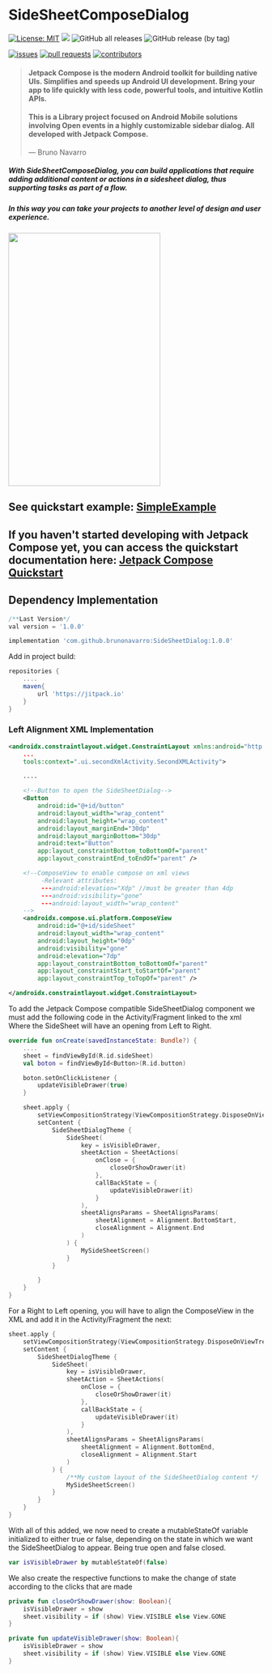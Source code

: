 # SideSheetComposeDialog

[![License: MIT](https://img.shields.io/badge/License-MIT-yellow.svg)](https://opensource.org/licenses/MIT)
[![](https://jitpack.io/v/brunonavarro/SideSheetComposeDialog.svg)](https://jitpack.io/#brunonavarro/SideSheetComposeDialog)
![GitHub all releases](https://img.shields.io/github/downloads/brunonavarro/SideSheetComposeDialog/total)
![GitHub release (by tag)](https://img.shields.io/github/downloads/brunonavarro/SideSheetComposeDialog/1.0.0/total)


[![issues](https://img.shields.io/github/issues/brunonavarro/SideSheetComposeDialog?style=for-the-badge)](https://github.com/brunonavarro/SideSheetComposeDialog/issues)
[![pull requests](https://img.shields.io/github/issues-pr/brunonavarro/SideSheetComposeDialog?style=for-the-badge)](https://github.com/brunonavarro/SideSheetComposeDialog/pulls)
[![contributors](https://img.shields.io/github/contributors/brunonavarro/SideSheetComposeDialog?style=for-the-badge)](https://github.com/brunonavarro/SideSheetComposeDialog/graphs/contributors)

> #### Jetpack Compose is the modern Android toolkit for building native UIs. Simplifies and speeds up Android UI development. Bring your app to life quickly with less code, powerful tools, and intuitive Kotlin APIs.
> #### This is a Library project focused on Android Mobile solutions involving Open events in a highly customizable sidebar dialog. All developed with Jetpack Compose.
> — Bruno Navarro

##### With SideSheetComposeDialog, you can build applications that require adding additional content or actions in a sidesheet dialog, thus supporting tasks as part of a flow.
##### In this way you can take your projects to another level of design and user experience.


<img src="https://github.com/brunonavarro/SideSheetDialog/blob/main/SideSheetDialogCompose.jpeg" width="300" height="500" />


## See quickstart example: [SimpleExample](https://github.com/brunonavarro/SideSheetComposeDialog/blob/main/app/src/main/java/com/bruno/daniel/navarro/nunez/sidesheetdialog/MainActivity.kt)
## If you haven't started developing with Jetpack Compose yet, you can access the quickstart documentation here: [Jetpack Compose Quickstart](https://developer.android.com/jetpack/compose/setup?hl=es-419)


## Dependency Implementation
```gradle
/**Last Version*/
val version = '1.0.0'
```
```gradle
implementation 'com.github.brunonavarro:SideSheetDialog:1.0.0'
```
Add in project build:
```gradle
repositories {
    ....
    maven{
        url 'https://jitpack.io'
    }
}
```

### Left Alignment XML Implementation
```xml
<androidx.constraintlayout.widget.ConstraintLayout xmlns:android="http://schemas.android.com/apk/res/android"
    ...
    tools:context=".ui.secondXmlActivity.SecondXMLActivity">

    ....

    <!--Button to open the SideSheetDialog-->
    <Button
        android:id="@+id/button"
        android:layout_width="wrap_content"
        android:layout_height="wrap_content"
        android:layout_marginEnd="30dp"
        android:layout_marginBottom="30dp"
        android:text="Button"
        app:layout_constraintBottom_toBottomOf="parent"
        app:layout_constraintEnd_toEndOf="parent" />

    <!--ComposeView to enable compose on xml views
         -Relevant attributes:
         ---android:elevation="Xdp" //must be greater than 4dp
         ---android:visibility="gone"
         ---android:layout_width="wrap_content"
    -->
    <androidx.compose.ui.platform.ComposeView
        android:id="@+id/sideSheet"
        android:layout_width="wrap_content"
        android:layout_height="0dp"
        android:visibility="gone"
        android:elevation="7dp"
        app:layout_constraintBottom_toBottomOf="parent"
        app:layout_constraintStart_toStartOf="parent"
        app:layout_constraintTop_toTopOf="parent" />

</androidx.constraintlayout.widget.ConstraintLayout>
```
To add the Jetpack Compose compatible SideSheetDialog component
we must add the following code in the Activity/Fragment linked to the xml
Where the SideSheet will have an opening from Left to Right.

```kotlin
override fun onCreate(savedInstanceState: Bundle?) {
    ....
    sheet = findViewById(R.id.sideSheet)
    val boton = findViewById<Button>(R.id.button)

    boton.setOnClickListener {
        updateVisibleDrawer(true)
    }

    sheet.apply {
        setViewCompositionStrategy(ViewCompositionStrategy.DisposeOnViewTreeLifecycleDestroyed)
        setContent {
            SideSheetDialogTheme {
                SideSheet(
                    key = isVisibleDrawer,
                    sheetAction = SheetActions(
                        onClose = {
                            closeOrShowDrawer(it)
                        },
                        callBackState = {
                            updateVisibleDrawer(it)
                        }
                    ),
                    sheetAlignsParams = SheetAlignsParams(
                        sheetAlignment = Alignment.BottomStart,
                        closeAlignment = Alignment.End
                    )
                ) {
                    MySideSheetScreen()
                }
            }

        }
    }
}
```
For a Right to Left opening, you will have to align the ComposeView in the XML and add it in the Activity/Fragment
the next:
```kotlin
sheet.apply {
    setViewCompositionStrategy(ViewCompositionStrategy.DisposeOnViewTreeLifecycleDestroyed)
    setContent {
        SideSheetDialogTheme {
            SideSheet(
                key = isVisibleDrawer,
                sheetAction = SheetActions(
                    onClose = {
                        closeOrShowDrawer(it)
                    },
                    callBackState = {
                        updateVisibleDrawer(it)
                    }
                ),
                sheetAlignsParams = SheetAlignsParams(
                    sheetAlignment = Alignment.BottomEnd,
                    closeAlignment = Alignment.Start
                )
            ) {
                /**My custom layout of the SideSheetDialog content */
                MySideSheetScreen()
            }
        }
    }
}
```
With all of this added, we now need to create a mutableStateOf variable initialized to either true or false, depending on the state
in which we want the SideSheetDialog to appear. Being true open and false closed.
```kotlin  
var isVisibleDrawer by mutableStateOf(false)
```
We also create the respective functions to make the change of state according to the clicks that are made

```kotlin
private fun closeOrShowDrawer(show: Boolean){
    isVisibleDrawer = show
    sheet.visibility = if (show) View.VISIBLE else View.GONE
}

private fun updateVisibleDrawer(show: Boolean){
    isVisibleDrawer = show
    sheet.visibility = if (show) View.VISIBLE else View.GONE
}
```

